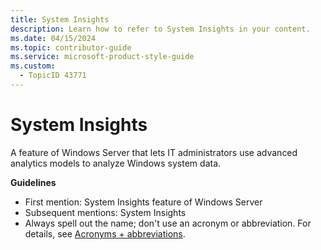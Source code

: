 ```yaml
---
title: System Insights
description: Learn how to refer to System Insights in your content.
ms.date: 04/15/2024
ms.topic: contributor-guide
ms.service: microsoft-product-style-guide
ms.custom:
  - TopicID 43771
---
```



# System Insights

A feature of Windows Server that lets IT administrators use advanced analytics models to analyze Windows system data.

**Guidelines**

- First mention: System Insights feature of Windows Server
- Subsequent mentions: System Insights
- Always spell out the name; don't use an acronym or abbreviation. For details, see [Acronyms + abbreviations](~\acronyms-and-abbreviations.md).

